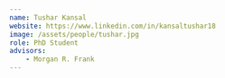 ```yaml
---
name: Tushar Kansal
website: https://www.linkedin.com/in/kansaltushar18
image: /assets/people/tushar.jpg
role: PhD Student
advisors:
    - Morgan R. Frank
---
```

